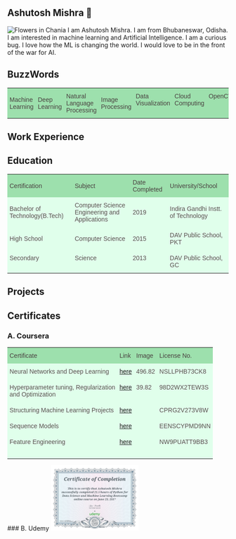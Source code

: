 ## Ashutosh Mishra :star2:
<img src="https://avatars3.githubusercontent.com/u/23384411?s=460&v=4" alt="Flowers in Chania" width="100">   
I am Ashutosh Mishra. I am from Bhubaneswar, Odisha. I am interested in machine learning and Artificial Intelligence. I am a curious bug. I love how the ML is changing the world. I would love to be in the front of the war for AI.

## BuzzWords

<style type="text/css">
.tg  {border-collapse:collapse;border-spacing:0;border-color:#999;}
.tg td{font-family:Arial, sans-serif;font-size:14px;padding:10px 5px;border-style:solid;border-width:0px;overflow:hidden;word-break:normal;border-color:#999;color:#444;background-color:#F7FDFA;}
.tg th{font-family:Arial, sans-serif;font-size:14px;font-weight:normal;padding:10px 5px;border-style:solid;border-width:0px;overflow:hidden;word-break:normal;border-color:#999;color:#fff;background-color:#26ADE4;}
.tg .tg-s268{text-align:left}
.tg .tg-0lax{text-align:left;vertical-align:top}
.tg .tg-iur0{border-color:#34ff34;text-align:left;vertical-align:top}
</style>
<table class="tg">
  <tr>
    <th class="tg-s268">Machine Learning</th>
    <th class="tg-s268">Deep Learning</th>
    <th class="tg-s268">Natural Language Processing</th>
    <th class="tg-s268">Image Processing</th>
    <th class="tg-0lax">Data Visualization</th>
    <th class="tg-0lax">Cloud Computing</th>
    <th class="tg-0lax">OpenCV</th>
    <th class="tg-0lax">Django</th>
    <th class="tg-0lax">Flask</th>
    <th class="tg-iur0">SQL</th>
    <th class="tg-0lax">Python</th>
    <th class="tg-0lax">Java</th>
    <th class="tg-0lax">C++</th>
  </tr>
</table>    

## Work Experience

## Education
<style type="text/css">
.tg  {border-collapse:collapse;border-spacing:0;border-color:#999;}
.tg td{font-family:Arial, sans-serif;font-size:14px;padding:10px 5px;border-style:solid;border-width:0px;overflow:hidden;word-break:normal;border-color:#999;color:#444;background-color:#F7FDFA;}
.tg th{font-family:Arial, sans-serif;font-size:14px;font-weight:normal;padding:10px 5px;border-style:solid;border-width:0px;overflow:hidden;word-break:normal;border-color:#999;color:#fff;background-color:#26ADE4;}
.tg .tg-s268{text-align:left}
.tg .tg-0lax{text-align:left;vertical-align:top}
</style>
<table class="tg">
  <tr>
    <th class="tg-s268">Certification</th>
    <th class="tg-s268">Subject</th>
    <th class="tg-s268">Date Completed</th>
    <th class="tg-s268">University/School</th>
  </tr>
  <tr>
    <td class="tg-s268">Bachelor of Technology(B.Tech)</td>
    <td class="tg-s268">Computer Science Engineering and Applications</td>
    <td class="tg-s268">2019</td>
    <td class="tg-s268">Indira Gandhi Instt. of Technology</td>
  </tr>
  <tr>
    <td class="tg-s268">High School</td>
    <td class="tg-s268">Computer Science</td>
    <td class="tg-s268">2015</td>
    <td class="tg-s268">DAV Public School, PKT</td>
  </tr>
  <tr>
    <td class="tg-0lax">Secondary</td>
    <td class="tg-0lax">Science</td>
    <td class="tg-0lax">2013</td>
    <td class="tg-0lax">DAV Public School, GC</td>
  </tr>
</table>

## Projects

## Certificates

### A. Coursera    
<style type="text/css">
.tg  {border-collapse:collapse;border-spacing:0;border-color:#bbb;}
.tg td{font-family:Arial, sans-serif;font-size:14px;padding:10px 5px;border-style:solid;border-width:0px;overflow:hidden;word-break:normal;border-color:#bbb;color:#594F4F;background-color:#E0FFEB;}
.tg th{font-family:Arial, sans-serif;font-size:14px;font-weight:normal;padding:10px 5px;border-style:solid;border-width:0px;overflow:hidden;word-break:normal;border-color:#bbb;color:#493F3F;background-color:#9DE0AD;}
.tg .tg-0pky{border-color:inherit;text-align:left;vertical-align:top}
</style>
<table class="tg">
  <tr>
    <th class="tg-0pky">Certificate</th>
    <th class="tg-0pky">Link</th>
    <th class="tg-0pky">Image</th>
    <th class="tg-0pky">License No. </th>
  </tr>
  <tr>
    <td class="tg-0pky">Neural Networks and Deep Learning</td>
    <td class="tg-0pky"><a href="https://github.com/ASH1998/ash1998.github.io/blob/master/static%5CCertificates%5CCoursera_neural_networks_NSLLPHB73CK8.pdf">here</a></td>
    <td class="tg-0pky">496.82</td>
    <td class="tg-0pky">NSLLPHB73CK8<br></td>
  </tr>
  <tr>
    <td class="tg-0pky">Hyperparameter tuning, Regularization<br>and Optimization</td>
    <td class="tg-0pky"><a href="https://github.com/ASH1998/ash1998.github.io/blob/master/static%5CCertificates%5CCoursera_improving_98D2WX2TEW3S.pdf">here</a></td>
    <td class="tg-0pky">39.82<br></td>
    <td class="tg-0pky">98D2WX2TEW3S</td>
  </tr>
  <tr>
    <td class="tg-0pky">Structuring Machine Learning Projects</td>
    <td class="tg-0pky"><a href="https://github.com/ASH1998/ash1998.github.io/blob/master/static%5CCertificates%5CCoursera_Structuring_Machine_Learning_Projects_CPRG2V273V8W.pdf">here</a></td>
    <td class="tg-0pky"></td>
    <td class="tg-0pky">CPRG2V273V8W</td>
  </tr>
  <tr>
    <td class="tg-0pky">Sequence Models</td>
    <td class="tg-0pky"><a href="https://github.com/ASH1998/ash1998.github.io/blob/master/static%5CCertificates%5CCoursera_sequencemodels_EENSCYPMD9NN.pdf">here</a></td>
    <td class="tg-0pky"></td>
    <td class="tg-0pky">EENSCYPMD9NN</td>
  </tr>
  <tr>
    <td class="tg-0pky">Feature Engineering</td>
    <td class="tg-0pky"><a href="https://github.com/ASH1998/ash1998.github.io/blob/master/static/Certificates/Coursera_feature_engineering_NW9PUATT9BB3.pdf">here</a></td>
    <td class="tg-0pky"></td>
    <td class="tg-0pky">NW9PUATT9BB3</td>
  </tr>
  <tr>
    <td class="tg-0pky"></td>
    <td class="tg-0pky"></td>
    <td class="tg-0pky"></td>
    <td class="tg-0pky"></td>
  </tr>
</table>
### B. Udemy        
<img src="static/Certificates/udemycertificate.jpg" width="200">
